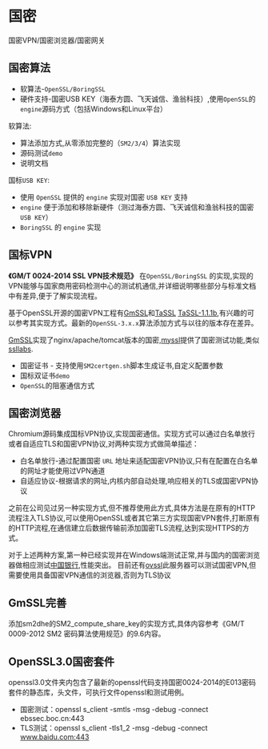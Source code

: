 # 国密

国密VPN/国密浏览器/国密网关

## 国密算法

- 软算法-`OpenSSL/BoringSSL`
- 硬件支持-国密USB KEY（海泰方圆、飞天诚信、渔翁科技）,使用`OpenSSL`的`engine`源码方式（包括Windows和Linux平台）

软算法:

- 算法添加方式,从零添加完整的（`SM2/3/4`）算法实现
- 源码测试`demo`
- 说明文档

国标`USB KEY`:

- 使用 `OpenSSL` 提供的 `engine` 实现对国密 `USB KEY` 支持 
- `engine` 便于添加和移除新硬件（测过海泰方圆、飞天诚信和渔翁科技的国密 `USB KEY`）
- `BoringSSL` 的 `engine` 实现

## 国标VPN

**《GM/T 0024-2014 SSL VPN技术规范》** 在`OpenSSL/BoringSSL` 的实现,实现的VPN能够与国家商用密码检测中心的测试机通信,并详细说明哪些部分与标准文档中有差异,便于了解实现流程。

基于OpenSSL开源的国密VPN工程有[GmSSL](https://github.com/guanzhi/GmSSL)和[TaSSL](https://github.com/jntass/TASSL) [TaSSL-1.1.1b](https://github.com/jntass/TASSL-1.1.1b),有兴趣的可以参考其实现方式。最新的`OpenSSL-3.x.x`算法添加方式与以往的版本存在差异。

[GmSSL](https://gmssl.cn/gmssl/index.jsp)实现了nginx/apache/tomcat版本的国密,[myssl](https://myssl.com/)提供了国密测试功能,类似[ssllabs](https://www.ssllabs.com/ssltest/).

* 国密证书 - 支持使用`SM2certgen.sh`脚本生成证书,自定义配置参数
* 国标双证书`demo`
* `OpenSSL`的阻塞通信方式

## 国密浏览器

Chromium源码集成国标VPN协议,实现国密通信。实现方式可以通过白名单放行或者自适应TLS和国密VPN协议,对两种实现方式做简单描述：

- 白名单放行-通过配置国密 `URL` 地址来适配国密VPN协议,只有在配置在白名单的网址才能使用过VPN通道
- 自适应协议-根据请求的网址,内核内部自动处理,响应相关的TLS或国密VPN协议

之前在公司见过另一种实现方式,但不推荐使用此方式,具体方法是在原有的HTTP流程注入TLS协议,可以使用OpenSSL或者其它第三方实现国密VPN套件,打断原有的HTTP流程,在通信建立后数据传输前添加国密TLS流程,达到实现HTTPS的方式。

对于上述两种方案,第一种已经实现并在Windows端测试正常,并与国内的国密浏览器做相应测试[中国银行](https://ebssec.boc.cn/boc15/login.html),性能突出。
目前还有[ovssl](https://sm2test.ovssl.cn/)此服务器可以测试国密VPN,但需要使用具备国密VPN通信的浏览器,否则为TLS协议

## GmSSL完善

添加sm2dhe的SM2_compute_share_key的实现方式,具体内容参考《GM/T 0009-2012  SM2 密码算法使用规范》的9.6内容。

## OpenSSL3.0国密套件

openssl3.0文件夹内包含了最新的openssl代码支持国密0024-2014的E013密码套件的静态库，头文件，可执行文件openssl和测试用例。

- 国密测试：openssl s_client -smtls -msg -debug -connect ebssec.boc.cn:443
- TLS测试：openssl s_client -tls1_2 -msg -debug -connect www.baidu.com:443

